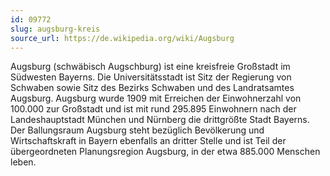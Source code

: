 ```yaml
---
id: 09772
slug: augsburg-kreis
source_url: https://de.wikipedia.org/wiki/Augsburg
---
```


Augsburg (schwäbisch Augschburg) ist eine kreisfreie Großstadt im Südwesten Bayerns. Die Universitätsstadt ist Sitz der Regierung von Schwaben sowie Sitz des Bezirks Schwaben und des Landratsamtes Augsburg. Augsburg wurde 1909 mit Erreichen der Einwohnerzahl von 100.000 zur Großstadt und ist mit rund 295.895 Einwohnern nach der Landeshauptstadt München und Nürnberg die drittgrößte Stadt Bayerns. Der Ballungsraum Augsburg steht bezüglich Bevölkerung und Wirtschaftskraft in Bayern ebenfalls an dritter Stelle und ist Teil der übergeordneten Planungsregion Augsburg, in der etwa 885.000 Menschen leben.
